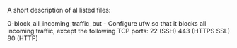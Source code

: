 A short description of al listed files:

0-block_all_incoming_traffic_but - Configure ufw so that it blocks all incoming traffic, except the following TCP ports:
22 (SSH)
443 (HTTPS SSL)
80 (HTTP)
